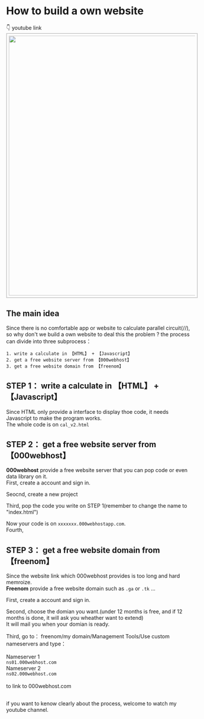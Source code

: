 # How to build a own website
👇 youtube link<br>
<kbd><a href="https://www.youtube.com/watch?v=c_hv4BbzV-I" target=_blank><img src="https://img.youtube.com/vi/c_hv4BbzV-I/maxresdefault.jpg" width="700" style="border:2px #ccc solid;padding:5px;"></a></kbd><br> 

## The main idea
Since there is no comfortable app or website to calculate parallel circuit(//), 
so why don't we build a own website to deal this the problem ?
the process can divide into three subprocess：
```
1. write a calculate in 【HTML】 + 【Javascript】
2. get a free website server from 【000webhost】
3. get a free website domain from 【freenom】
```

## STEP 1： write a calculate in 【HTML】 + 【Javascript】
Since HTML only provide a interface to display thoe code, it needs Javascript to make the program works.<br>
The whole code is on ```cal_v2.html```<br>

## STEP 2： get a free website server from 【000webhost】
<b>000webhost</b> provide a free website server that you can pop code or even data library on it.<br>
First, create a account and sign in.<br>

Seocnd, create a new project<br>

Third, pop the code you write on STEP 1(remember to change the name to "index.html")<br>

Now your code is on ```xxxxxxx.000webhostapp.com```.<br>
Fourth, 

## STEP 3： get a free website domain from 【freenom】
Since the website link which 000webhost provides is too long and hard memroize.<br>
<b>Freenom</b> provide a free website domain such as ```.ga``` or ```.tk```  ...<br>

First,  create a account and sign in.<br>

Second, choose the domian you want.(under 12 months is free, and if 12 months is done, it will ask you wheather want to extend)<br>
It will mail you when your domian is ready.<br>

Third,  go to： freenom/my domain/Management Tools/Use custom nameservers and type：<br><br>
  Nameserver 1<br>
  ```ns01.000webhost.com```<br>
  Nameserver 2<br>
  ```ns02.000webhost.com```<br><br>
to link to 000webhost.com<br>
##
if you want to kenow clearly about the process, welcome to watch my youtube channel.
